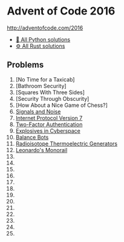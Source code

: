 # Advent of Code 2016

http://adventofcode.com/2016

* [🐍 All Python solutions](Python)
* [⚙ All Rust solutions](Rust)

## Problems

1. [No Time for a Taxicab]
2. [Bathroom Security]
3. [Squares With Three Sides]
4. [Security Through Obscurity]
5. [How About a Nice Game of Chess?]
6. [Signals and Noise](http://adventofcode.com/2016/day/6)
7. [Internet Protocol Version 7](http://adventofcode.com/2016/day/)
8. [Two-Factor Authentication](http://adventofcode.com/2016/day/)
9. [Explosives in Cyberspace](http://adventofcode.com/2016/day/)
10. [Balance Bots](http://adventofcode.com/2016/day/)
11. [Radioisotope Thermoelectric Generators](http://adventofcode.com/2016/day/)
12. [Leonardo's Monorail](http://adventofcode.com/2016/day/)
13. [](http://adventofcode.com/2016/day/)
14. [](http://adventofcode.com/2016/day/)
15. [](http://adventofcode.com/2016/day/)
16. [](http://adventofcode.com/2016/day/)
17. [](http://adventofcode.com/2016/day/)
18. [](http://adventofcode.com/2016/day/)
19. [](http://adventofcode.com/2016/day/)
20. [](http://adventofcode.com/2016/day/)
21. [](http://adventofcode.com/2016/day/)
22. [](http://adventofcode.com/2016/day/)
23. [](http://adventofcode.com/2016/day/)
24. [](http://adventofcode.com/2016/day/)
25. [](http://adventofcode.com/2016/day/)
